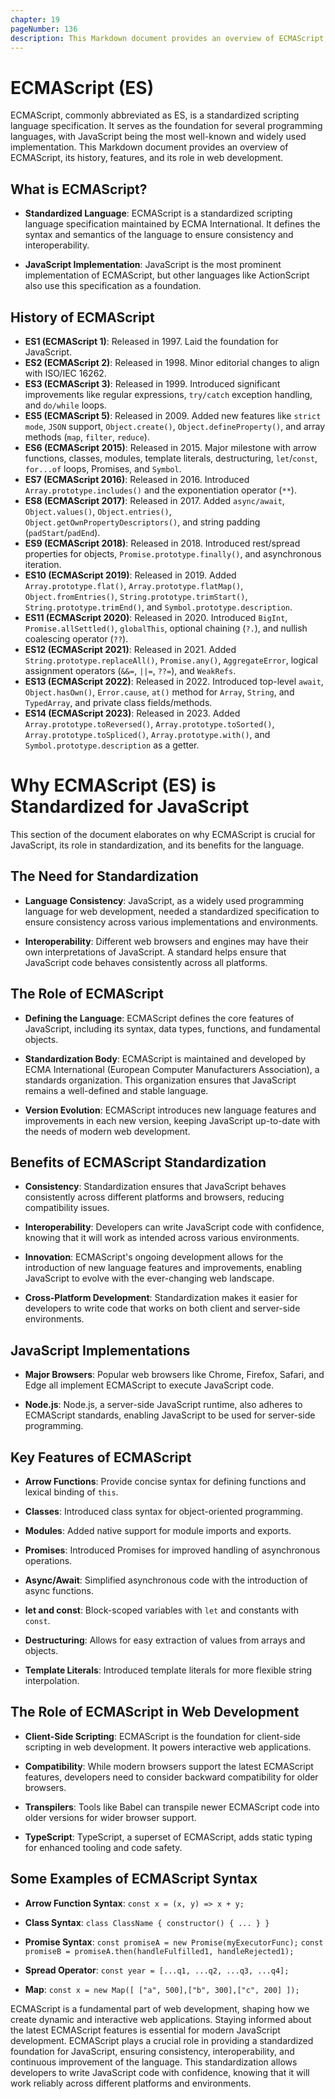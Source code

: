 ```yaml
---
chapter: 19
pageNumber: 136
description: This Markdown document provides an overview of ECMAScript, its history, features, and its role in web development.
---
```


# ECMAScript (ES)

ECMAScript, commonly abbreviated as ES, is a standardized scripting language specification. It serves as the foundation for several programming languages, with JavaScript being the most well-known and widely used implementation. This Markdown document provides an overview of ECMAScript, its history, features, and its role in web development.

## What is ECMAScript?

- **Standardized Language**: ECMAScript is a standardized scripting language specification maintained by ECMA International. It defines the syntax and semantics of the language to ensure consistency and interoperability.

- **JavaScript Implementation**: JavaScript is the most prominent implementation of ECMAScript, but other languages like ActionScript also use this specification as a foundation.

## History of ECMAScript

- **ES1 (ECMAScript 1)**: Released in 1997. Laid the foundation for JavaScript.
- **ES2 (ECMAScript 2)**: Released in 1998. Minor editorial changes to align with ISO/IEC 16262.
- **ES3 (ECMAScript 3)**: Released in 1999. Introduced significant improvements like regular expressions, `try/catch` exception handling, and `do/while` loops.
- **ES5 (ECMAScript 5)**: Released in 2009. Added new features like `strict mode`, `JSON` support, `Object.create()`, `Object.defineProperty()`, and array methods (`map`, `filter`, `reduce`).
- **ES6 (ECMAScript 2015)**: Released in 2015. Major milestone with arrow functions, classes, modules, template literals, destructuring, `let`/`const`, `for...of` loops, Promises, and `Symbol`.
- **ES7 (ECMAScript 2016)**: Released in 2016. Introduced `Array.prototype.includes()` and the exponentiation operator (`**`).
- **ES8 (ECMAScript 2017)**: Released in 2017. Added `async/await`, `Object.values()`, `Object.entries()`, `Object.getOwnPropertyDescriptors()`, and string padding (`padStart`/`padEnd`).
- **ES9 (ECMAScript 2018)**: Released in 2018. Introduced rest/spread properties for objects, `Promise.prototype.finally()`, and asynchronous iteration.
- **ES10 (ECMAScript 2019)**: Released in 2019. Added `Array.prototype.flat()`, `Array.prototype.flatMap()`, `Object.fromEntries()`, `String.prototype.trimStart()`, `String.prototype.trimEnd()`, and `Symbol.prototype.description`.
- **ES11 (ECMAScript 2020)**: Released in 2020. Introduced `BigInt`, `Promise.allSettled()`, `globalThis`, optional chaining (`?.`), and nullish coalescing operator (`??`).
- **ES12 (ECMAScript 2021)**: Released in 2021. Added `String.prototype.replaceAll()`, `Promise.any()`, `AggregateError`, logical assignment operators (`&&=`, `||=`, `??=`), and `WeakRefs`.
- **ES13 (ECMAScript 2022)**: Released in 2022. Introduced top-level `await`, `Object.hasOwn()`, `Error.cause`, `at()` method for `Array`, `String`, and `TypedArray`, and private class fields/methods.
- **ES14 (ECMAScript 2023)**: Released in 2023. Added `Array.prototype.toReversed()`, `Array.prototype.toSorted()`, `Array.prototype.toSpliced()`, `Array.prototype.with()`, and `Symbol.prototype.description` as a getter.

# Why ECMAScript (ES) is Standardized for JavaScript

This section of the document elaborates on why ECMAScript is crucial for JavaScript, its role in standardization, and its benefits for the language.

## The Need for Standardization

- **Language Consistency**: JavaScript, as a widely used programming language for web development, needed a standardized specification to ensure consistency across various implementations and environments.

- **Interoperability**: Different web browsers and engines may have their own interpretations of JavaScript. A standard helps ensure that JavaScript code behaves consistently across all platforms.

## The Role of ECMAScript

- **Defining the Language**: ECMAScript defines the core features of JavaScript, including its syntax, data types, functions, and fundamental objects.

- **Standardization Body**: ECMAScript is maintained and developed by ECMA International (European Computer Manufacturers Association), a standards organization. This organization ensures that JavaScript remains a well-defined and stable language.

- **Version Evolution**: ECMAScript introduces new language features and improvements in each new version, keeping JavaScript up-to-date with the needs of modern web development.

## Benefits of ECMAScript Standardization

- **Consistency**: Standardization ensures that JavaScript behaves consistently across different platforms and browsers, reducing compatibility issues.

- **Interoperability**: Developers can write JavaScript code with confidence, knowing that it will work as intended across various environments.

- **Innovation**: ECMAScript's ongoing development allows for the introduction of new language features and improvements, enabling JavaScript to evolve with the ever-changing web landscape.

- **Cross-Platform Development**: Standardization makes it easier for developers to write code that works on both client and server-side environments.

## JavaScript Implementations

- **Major Browsers**: Popular web browsers like Chrome, Firefox, Safari, and Edge all implement ECMAScript to execute JavaScript code.

- **Node.js**: Node.js, a server-side JavaScript runtime, also adheres to ECMAScript standards, enabling JavaScript to be used for server-side programming.

## Key Features of ECMAScript

- **Arrow Functions**: Provide concise syntax for defining functions and lexical binding of `this`.

- **Classes**: Introduced class syntax for object-oriented programming.

- **Modules**: Added native support for module imports and exports.

- **Promises**: Introduced Promises for improved handling of asynchronous operations.

- **Async/Await**: Simplified asynchronous code with the introduction of async functions.

- **let and const**: Block-scoped variables with `let` and constants with `const`.

- **Destructuring**: Allows for easy extraction of values from arrays and objects.

- **Template Literals**: Introduced template literals for more flexible string interpolation.

## The Role of ECMAScript in Web Development

- **Client-Side Scripting**: ECMAScript is the foundation for client-side scripting in web development. It powers interactive web applications.

- **Compatibility**: While modern browsers support the latest ECMAScript features, developers need to consider backward compatibility for older browsers.

- **Transpilers**: Tools like Babel can transpile newer ECMAScript code into older versions for wider browser support.

- **TypeScript**: TypeScript, a superset of ECMAScript, adds static typing for enhanced tooling and code safety.

## Some Examples of ECMAScript Syntax

- **Arrow Function Syntax**: `const x = (x, y) => x + y;`

- **Class Syntax**: `class ClassName { constructor() { ... } }`

- **Promise Syntax**: `const promiseA = new Promise(myExecutorFunc);`
  `const promiseB = promiseA.then(handleFulfilled1, handleRejected1);`

- **Spread Operator**: `const year = [...q1, ...q2, ...q3, ...q4];`

- **Map**: `const x = new Map([ ["a", 500],["b", 300],["c", 200] ]);`

ECMAScript is a fundamental part of web development, shaping how we create dynamic and interactive web applications. Staying informed about the latest ECMAScript features is essential for modern JavaScript development.
ECMAScript plays a crucial role in providing a standardized foundation for JavaScript, ensuring consistency, interoperability, and continuous improvement of the language. This standardization allows developers to write JavaScript code with confidence, knowing that it will work reliably across different platforms and environments.
